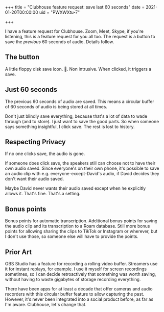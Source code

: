 +++
title = "Clubhouse feature request: save last 60 seconds"
date = 2021-01-20T00:00:00
uid = "PWXWXtu-7"

+++

I have a feature request for Clubhouse. Zoom, Meet, Skype, if you're listening, this is a feature request for you all too. The request is a button to save the _previous_ 60 seconds of audio. Details follow.

## The button

A little floppy disk save icon. 💾. Non intrusive. When clicked, it triggers a save.

## Just 60 seconds

The previous 60 seconds of audio are saved. This means a circular buffer of 60 seconds of audio is being stored at all times.

Don't just blindly save everything, because that's a lot of data to wade through (and to store). I just want to save the good parts. So when someone says something insightful, I click save. The rest is lost to history.

## Respecting Privacy

If no one clicks save, the audio is gone.

If someone does click save, the speakers still can choose not to have their own audio saved. Since everyone's on their own phone, it's possible to save an audio clip with e.g. everyone-except-David's audio, if David decides they don't want their audio saved.

Maybe David never wants their audio saved except when he explicitly allows it. That's fine. That's a setting.

## Bonus points

Bonus points for automatic transcription. Additional bonus points for saving the audio clip and its transcription to a Roam database. Still more bonus points for allowing sharing the clips to TikTok or Instagram or wherever, but I don't use those, so someone else will have to provide the points.

## Prior Art

OBS Studio has a feature for recording a rolling video buffer. Streamers use it for instant replays, for example. I use it myself for screen recordings sometimes, so I can decide retroactively that something was worth saving, without having to waste gigabytes of storage recording everything.

There have been apps for at least a decade that offer cameras and audio recorders with this circular buffer feature to allow capturing the past. However, it's never been integrated into a social product before, as far as I'm aware. Clubhouse, let's change that.
